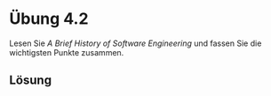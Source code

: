 # Übung 4.2

Lesen Sie _A Brief History of Software Engineering_ und fassen Sie die wichtigsten Punkte zusammen.

## Lösung
